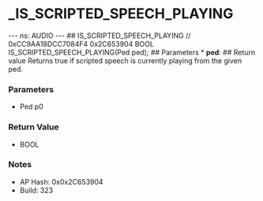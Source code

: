 # _IS_SCRIPTED_SPEECH_PLAYING

--- ns: AUDIO --- ## IS_SCRIPTED_SPEECH_PLAYING  // 0xCC9AA18DCC7084F4 0x2C653904 BOOL IS_SCRIPTED_SPEECH_PLAYING(Ped ped);   ## Parameters * **ped**:  ## Return value Returns true if scripted speech is currently playing from the given ped.

### Parameters
* Ped p0

### Return Value
* BOOL

### Notes
* AP Hash: 0x0x2C653904
* Build: 323

